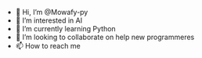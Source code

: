 - 👋 Hi, I’m @Mowafy-py
- 👀 I’m interested in AI
- 🌱 I’m currently learning Python
- 💞️ I’m looking to collaborate on help new programmeres
- 📫 How to reach me 

<!---
Mowafy-py/Mowafy-py is a ✨ special ✨ repository because its `README.md` (this file) appears on your GitHub profile.
You can click the Preview link to take a look at your changes.
--->
